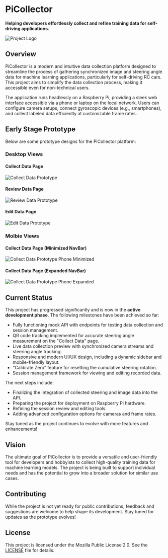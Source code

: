 # PiCollector

**Helping developers effortlessly collect and refine training data for self-driving applications.**

![Project Logo](./assets/Pi-Collector-Logo.svg)

## Overview
PiCollector is a modern and intuitive data collection platform designed to streamline the process of gathering synchronized image and steering angle data for machine learning applications, particularly for self-driving RC cars. This project aims to simplify the data collection process, making it accessible even for non-technical users.

The application runs headlessly on a Raspberry Pi, providing a sleek web interface accessible via a phone or laptop on the local network. Users can configure camera setups, connect gyroscopic devices (e.g., smartphones), and collect labeled data efficiently at customizable frame rates. 

## Early Stage Prototype
Below are some prototype designs for the PiCollector platform:

### Desktop Views

#### Collect Data Page
![Collect Data Prototype](./assets/collect-data-prototype.png)

#### Review Data Page
![Review Data Prototype](./assets/review-data-prototype.png)

#### Edit Data Page
![Edit Data Prototype](./assets/edit-data-prototype.png)

### Molbie Views

#### Collect Data Page (Minimized NavBar)
![Collect Data Prototype Phone Minimized](./assets/collect-data-prototype-navbar-min.png)

#### Collect Data Page (Expanded NavBar)
![Collect Data Prototype Phone Expanded](./assets/collect-data-prototype-navbar-expanded.png)

## Current Status
This project has progressed significantly and is now in the **active development phase**. The following milestones have been achieved so far:
- Fully functioning mock API with endpoints for testing data collection and session management.
- QR code tracking implemented for accurate steering angle measurement on the "Collect Data" page.
- Live data collection preview with synchronized camera streams and steering angle tracking.
- Responsive and modern UI/UX design, including a dynamic sidebar and mobile-friendly layout.
- "Calibrate Zero" feature for resetting the cumulative steering rotation.
- Session management framework for viewing and editing recorded data.

The next steps include:
- Finalizing the integration of collected steering and image data into the API.
- Preparing the project for deployment on Raspberry Pi hardware.
- Refining the session review and editing tools.
- Adding advanced configuration options for cameras and frame rates.

Stay tuned as the project continues to evolve with more features and enhancements!

## Vision
The ultimate goal of PiCollector is to provide a versatile and user-friendly tool for developers and hobbyists to collect high-quality training data for machine learning models. The project is being built to support individual needs and has the potential to grow into a broader solution for similar use cases.

## Contributing
While the project is not yet ready for public contributions, feedback and suggestions are welcome to help shape its development. Stay tuned for updates as the prototype evolves!

## License
This project is licensed under the Mozilla Public License 2.0. See the [LICENSE](LICENSE) file for details.
